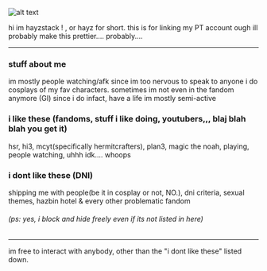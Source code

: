 ![alt text](https://i.imgur.com/9VEqGVu.jpeg "writing on the wall by will stetson")

hi im hayzstack ! , or hayz for short.
this is for linking my PT account ough
ill probably make this prettier.... probably....

---

### stuff about me
im mostly people watching/afk since im too nervous to speak to anyone
i do cosplays of my fav characters. sometimes im not even in the fandom anymore (GI)
since i do infact, have a life im mostly semi-active


### i like these (fandoms, stuff i like doing, youtubers,,, blaj blah blah you get it)
hsr, hi3, mcyt(specifically hermitcrafters), plan3, magic the noah,
playing, people watching, uhhh idk.... whoops

### i dont like these (DNI)

shipping me with people(be it in cosplay or not, NO.), dni criteria, sexual themes, hazbin hotel & every other problematic fandom
###### (ps: yes, i block and hide freely even if its not listed in here)

---

im free to interact with anybody, other than the "i dont like these" listed down. 
<!---
hayzstack/hayzstack is a ✨ special ✨ repository because its `README.md` (this file) appears on your GitHub profile.
You can click the Preview link to take a look at your changes.
--->
